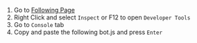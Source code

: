 1. Go to [Following Page](https://www.linkedin.com/mynetwork/network-manager/people-follow/following/)
2. Right Click and select `Inspect` or F12 to open `Developer Tools`
3. Go to `Console` tab
4. Copy and paste the following bot.js and press `Enter`